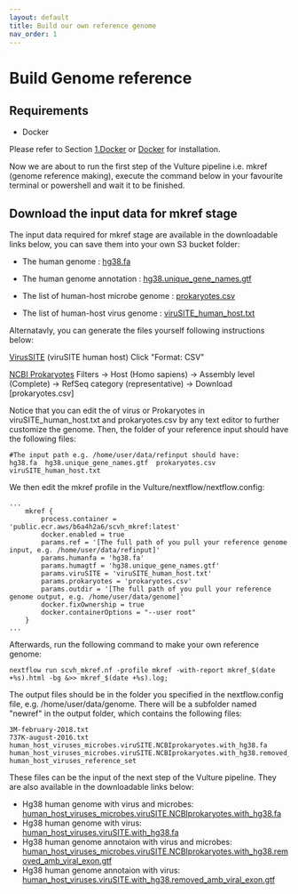 ```yaml
---
layout: default
title: Build our own reference genome
nav_order: 1
---
```




# Build Genome reference

## <a name="require"></a>Requirements
* Docker

Please refer to Section [1.Docker](https://hiyin.github.io/vulture-user-tutorial/1.%20Running%20on%20local%20computer/4_Docker/) or [Docker](https://docs.docker.com/engine/install/ubuntu/) for installation.

Now we are about to run the first step of the Vulture pipeline i.e. mkref (genome reference making), execute the command below in your favourite terminal or powershell and wait it to be finished.


## Download the input data for mkref stage
The input data required for mkref stage are available in the downloadable links below, you can save them into your own S3 bucket folder:

* The human genome : [hg38.fa](https://vulture-reference.s3.ap-east-1.amazonaws.com/humangenome/hg38.fa)

* The human genome annotation : [hg38.unique_gene_names.gtf](https://vulture-reference.s3.ap-east-1.amazonaws.com/humangenome/hg38.unique_gene_names.gtf)

* The list of human-host microbe genome : [prokaryotes.csv](https://vulture-reference.s3.ap-east-1.amazonaws.com/humangenome/prokaryotes.csv)

* The list of human-host virus genome : [viruSITE_human_host.txt](https://vulture-reference.s3.ap-east-1.amazonaws.com/humangenome/viruSITE_human_host.txt)

Alternatavly, you can generate the files yourself following instructions below:

[VirusSITE](http://virusite.org/index.php?nav=search&fields=1&query1=Human&wc1=on&field1=virus.host&search=Search&query2=&wc2=on&field2=virus.name&query3=&wc3=on&field3=virus.name&search_nav=virus&sort=name&order=asc&rows=25&page=1)
(viruSITE human host)
Click "Format: CSV"

[NCBI Prokaryotes](https://www.ncbi.nlm.nih.gov/genome/browse#!/prokaryotes/)
Filters -> Host (Homo sapiens) -> Assembly level (Complete) -> RefSeq category (representative) -> Download [prokaryotes.csv]

Notice that you can edit the of virus or Prokaryotes in viruSITE_human_host.txt and prokaryotes.csv by any text editor to further customize the genome. Then, the folder of your reference input should have the following files:

```shell
#The input path e.g. /home/user/data/refinput should have:
hg38.fa  hg38.unique_gene_names.gtf  prokaryotes.csv  viruSITE_human_host.txt
```

We then edit the mkref profile in the Vulture/nextflow/nextflow.config:

```shell
...
    mkref {
        process.container = 'public.ecr.aws/b6a4h2a6/scvh_mkref:latest'
		docker.enabled = true
        params.ref = '[The full path of you pull your reference genome input, e.g. /home/user/data/refinput]'
        params.humanfa = 'hg38.fa'
        params.humagtf = 'hg38.unique_gene_names.gtf'
        params.viruSITE = 'viruSITE_human_host.txt'
        params.prokaryotes = 'prokaryotes.csv'
		params.outdir = '[The full path of you pull your reference genome output, e.g. /home/user/data/genome]'
        docker.fixOwnership = true
        docker.containerOptions = "--user root"
    }  
...

```

Afterwards, run the following command to make your own reference genome:

```shell
nextflow run scvh_mkref.nf -profile mkref -with-report mkref_$(date +%s).html -bg &>> mkref_$(date +%s).log;
```

The output files should be in the folder you specified in the nextflow.config file, e.g. /home/user/data/genome. There will be a subfolder named "newref" in the output folder, which contains the following files:

```shell
3M-february-2018.txt
737K-august-2016.txt
human_host_viruses_microbes.viruSITE.NCBIprokaryotes.with_hg38.fa
human_host_viruses_microbes.viruSITE.NCBIprokaryotes.with_hg38.removed_amb_viral_exon.gtf
human_host_viruses_reference_set
```

These files can be the input of the next step of the Vulture pipeline. They are also available in the downloadable links below:

* Hg38 human genome with virus and microbes: [human_host_viruses_microbes.viruSITE.NCBIprokaryotes.with_hg38.fa](https://vulture-reference.s3.ap-east-1.amazonaws.com/human_host_viruses_microbes.viruSITE.NCBIprokaryotes.with_hg38.fa)
* Hg38 human genome with virus: [human_host_viruses.viruSITE.with_hg38.fa](https://vulture-reference.s3.ap-east-1.amazonaws.com/human_host_viruses.viruSITE.with_hg38.fa)
* Hg38 human genome annotaion with virus and microbes: [human_host_viruses_microbes.viruSITE.NCBIprokaryotes.with_hg38.removed_amb_viral_exon.gtf](https://vulture-reference.s3.ap-east-1.amazonaws.com/human_host_viruses_microbes.viruSITE.NCBIprokaryotes.with_hg38.removed_amb_viral_exon.gtf)
* Hg38 human genome annotaion with virus: [human_host_viruses.viruSITE.with_hg38.removed_amb_viral_exon.gtf](https://vulture-reference.s3.ap-east-1.amazonaws.com/human_host_viruses.viruSITE.with_hg38.removed_amb_viral_exon.gtf)
